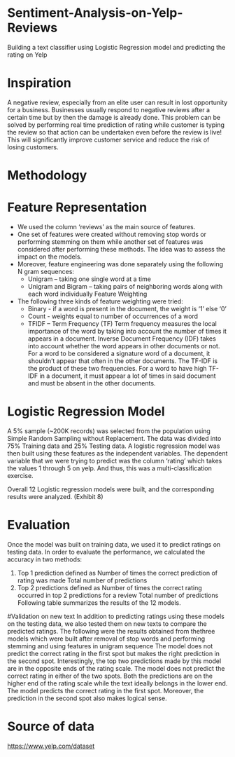 # Sentiment-Analysis-on-Yelp-Reviews
Building a text classifier using Logistic Regression model and predicting the rating on Yelp

# Inspiration
A negative review, especially from an elite user can result in lost opportunity for a business. Businesses usually respond to negative reviews after a certain time but by then the damage is already done. This problem can be solved by performing real time prediction of rating while customer is typing the review so that action can be undertaken even before the review is live! This will significantly improve customer service and reduce the risk of losing customers.

# Methodology
# Feature Representation
* We used the column ‘reviews’ as the main source of features.
* One set of features were created without removing stop words or performing stemming
on them while another set of features was considered after performing these methods.
The idea was to assess the impact on the models.
* Moreover, feature engineering was done separately using the following N gram
sequences:
  * Unigram – taking one single word at a time
  * Unigram and Bigram – taking pairs of neighboring words along with each word individually Feature Weighting
* The following three kinds of feature weighting were tried:
  * Binary - if a word is present in the document, the weight is ‘1’ else ‘0’
  * Count - weights equal to number of occurrences of a word
  * TFIDF –​ ​Term Frequency (TF) Term frequency measures the local importance of the word by taking into account the number of times it appears in a document. Inverse Document Frequency (IDF) takes into account whether the word appears in other documents or not. For a word to be considered a signature word of a document, it shouldn’t appear that often in the other documents. The TF-IDF is the product of these two frequencies. For a word to have high TF-IDF in a document, it must appear a lot of times in said document and must be absent in the other documents.

# Logistic Regression Model
A 5% sample (~200K records) was selected from the population using Simple Random Sampling without Replacement. The data was divided into 75% Training data and 25% Testing data. A logistic regression model was then built using these features as the independent variables. The dependent variable that we were trying to predict was the column ‘rating’ which takes the values 1 through 5 on yelp. And thus, this was a multi-classification exercise.

Overall 12 Logistic regression models were built, and the corresponding results were analyzed. (Exhibit 8)

# Evaluation
Once the model was built on training data, we used it to predict ratings on testing data. In order to evaluate the performance, we calculated the accuracy in two methods:
1. Top 1 prediction defined as
Number of times the correct prediction of rating was made
Total number of predictions
2. Top 2 predictions defined as
Number of times the correct rating occurred in top 2 predictions for a review Total number of predictions
Following table summarizes the results of the 12 models. 

#Validation on new text
In addition to predicting ratings using these models on the testing data, we also tested them on new texts to compare the predicted ratings. The following were the results obtained from thethree models which were built after removal of stop words and performing stemming and using features in unigram sequence
The model does not predict the correct rating in the first spot but makes the right prediction in the second spot. Interestingly, the top two predictions made by this model are in the opposite ends of the rating scale.
The model does not predict the correct rating in either of the two spots. Both the predictions are on the higher end of the rating scale while the text ideally belongs in the lower end.
The model predicts the correct rating in the first spot. Moreover, the prediction in the second spot also makes logical sense. 

# Source of data
https://www.yelp.com/dataset
